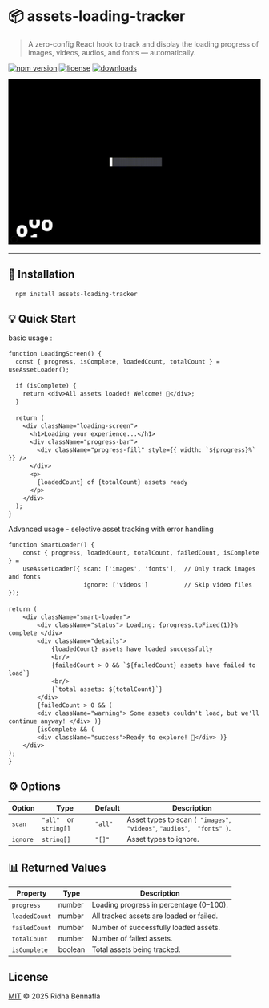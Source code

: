 # 📦 assets-loading-tracker

> A zero-config React hook to track and display the loading progress of images, videos, audios, and fonts — automatically.

[![npm version](https://img.shields.io/npm/v/assets-loading-tracker.svg)](https://www.npmjs.com/package/assets-loading-tracker)
[![license](https://img.shields.io/npm/l/assets-loading-tracker.svg)](LICENSE)
[![downloads](https://img.shields.io/npm/dm/assets-loading-tracker.svg)](https://www.npmjs.com/package/assets-loading-tracker)

![Demo](https://raw.githubusercontent.com/riidha-bennafla/assets-loading-tracker/main/docs/preloader-preview.gif)

---

## 🚀 Installation

```bash
  npm install assets-loading-tracker
```

## 💡 Quick Start

basic usage :

```tsx
function LoadingScreen() {
  const { progress, isComplete, loadedCount, totalCount } = useAssetLoader();

  if (isComplete) {
    return <div>All assets loaded! Welcome! 🎉</div>;
  }

  return (
    <div className="loading-screen">
      <h1>Loading your experience...</h1>
      <div className="progress-bar">
        <div className="progress-fill" style={{ width: `${progress}%` }} />
      </div>
      <p>
        {loadedCount} of {totalCount} assets ready
      </p>
    </div>
  );
}
```

Advanced usage - selective asset tracking with error handling

```tsx
function SmartLoader() {
    const { progress, loadedCount, totalCount, failedCount, isComplete } =
    useAssetLoader({ scan: ['images', 'fonts'],  // Only track images and fonts
                     ignore: ['videos']          // Skip video files });

return (
    <div className="smart-loader">
        <div className="status"> Loading: {progress.toFixed(1)}% complete </div>
        <div className="details">
            {loadedCount} assets have loaded successfully
            <br/>
            {failedCount > 0 && `${failedCount} assets have failed to load`}
            <br/>
            {`total assets: ${totalCount}`}
        </div>
        {failedCount > 0 && (
        <div className="warning"> Some assets couldn't load, but we'll continue anyway! </div> )}
        {isComplete && (
        <div className="success">Ready to explore! 🚀</div> )}
    </div>
);
}
```

## ⚙️ Options

| Option   | Type                      | Default | Description                                                                    |
| -------- | ------------------------- | ------- | ------------------------------------------------------------------------------ |
| `scan`   | `"all"` ` ` or `string[]` | `"all"` | Asset types to scan (` "images"`, ` ` `"videos"`, `"audios"`, ` ` `"fonts" `). |
| `ignore` | `string[]`                | `"[]"`  | Asset types to ignore.                                                         |

## 📊 Returned Values

| Property      | Type    | Description                              |
| ------------- | ------- | ---------------------------------------- |
| `progress`    | number  | Loading progress in percentage (0–100).  |
| `loadedCount` | number  | All tracked assets are loaded or failed. |
| `failedCount` | number  | Number of successfully loaded assets.    |
| `totalCount`  | number  | Number of failed assets.                 |
| `isComplete`  | boolean | Total assets being tracked.              |

## License

[MIT](https://choosealicense.com/licenses/mit/) © 2025 Ridha Bennafla
